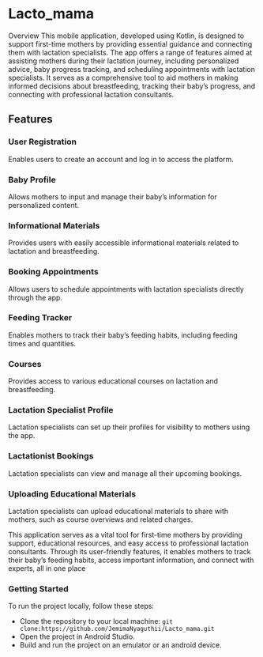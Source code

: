 # Lacto_mama
Overview
This mobile application, developed using Kotlin, is designed to support first-time mothers by providing essential guidance and connecting them with lactation specialists. The app offers a range of features aimed at assisting mothers during their lactation journey, including personalized advice, baby progress tracking, and scheduling appointments with lactation specialists. It serves as a comprehensive tool to aid mothers in making informed decisions about breastfeeding, tracking their baby’s progress, and connecting with professional lactation consultants.

## Features

### User Registration
Enables users to create an account and log in to access the platform.

### Baby Profile
Allows mothers to input and manage their baby’s information for personalized content.

### Informational Materials
Provides users with easily accessible informational materials related to lactation and breastfeeding.

### Booking Appointments
Allows users to schedule appointments with lactation specialists directly through the app.

### Feeding Tracker
Enables mothers to track their baby’s feeding habits, including feeding times and quantities.

### Courses
Provides access to various educational courses on lactation and breastfeeding.

### Lactation Specialist Profile
Lactation specialists can set up their profiles for visibility to mothers using the app.

### Lactationist Bookings
Lactation specialists can view and manage all their upcoming bookings.

### Uploading Educational Materials
Lactation specialists can upload educational materials to share with mothers, such as course overviews and related charges.

This application serves as a vital tool for first-time mothers by providing support, educational resources, and easy access to professional lactation consultants. Through its user-friendly features, it enables mothers to track their baby’s feeding habits, access important information, and connect with experts, all in one place

### Getting Started
To run the project locally, follow these steps:

* Clone the repository to your local machine:
  `git clone:https://github.com/JemimaNyaguthii/Lacto_mama.git`
* Open the project in Android Studio.
* Build and run the project on an emulator or an android device.
